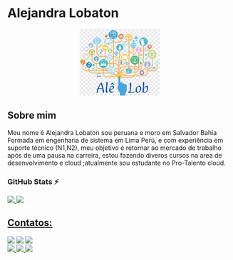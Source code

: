 # Alejandra Lobaton

<p align="center">
<img src="logoale.jpg" width="180" height="150" />
</p>

## Sobre mim
Meu nome é Alejandra Lobaton sou peruana e moro em Salvador Bahia Formada em engenharia de sistema em Lima Perú, e com experiência em suporte técnico (N1,N2), meu objetivo é retornar ao mercado de trabalho após de uma pausa na carreira, estou fazendo diveros cursos na area de desenvolvimento e cloud ;atualmente sou estudante no Pro-Talento cloud. 


### GitHub Stats ⚡
<div>
<a href="https://github.com/alejandralobaton">
<img height="180em" src="https://github-readme-stats.vercel.app/api/top-langs/?username=alejandralobaton&layout=compact&langs_count=7&theme=dracula"/>
<img height="180em" src="https://github-readme-stats.vercel.app/api?username=alejandralobaton&show_icons=true&theme=dracula&include_all_commits=true&count_private=true"/>
</div>

## Contatos:

<div>

<a href="https://instagram.com/alejandralobaton30" targe="_blank"><img src="https://img.shields.io/badge/-Instagram-%23E4405F?style=for-the-badge&logo=instagram&logoColor=white" target="_blank"></a>
<a href = "mailto:alejandralobaton@gmail.com"><img src="https://img.shields.io/badge/Gmail-D14836?style=for-the-badge&logo=gmail&logoColor=white" target="_blank"></a>
<a href="https://www.linkedin.com/in/alejandra-lobaton-b1804349" target="_blank"><img src="https://img.shields.io/badge/-LinkedIn-%230077B5?style=for-the-badge&logo=linkedin&logoColor=white" target="_blank"></a>  
<a href="https://wa.me/5521999686160" targe="_blank"><img src="https://img.shields.io/badge/WhatsApp-25D366?style=for-the-badge&logo=whatsapp&logoColor=white">
<a href="https://criarmeulink.com.br/u/1699911409" targe="_blank"><img src="https://img.shields.io/badge/Telegram-2CA5E0?style=for-the-badge&logo=telegram&logoColor=white">
<a href="https://github.com/alejandralobaton" target="_blank"><img src="https://img.shields.io/badge/GitHub-100000?style=for-the-badge&logo=github&logoColor=white">

</div>


